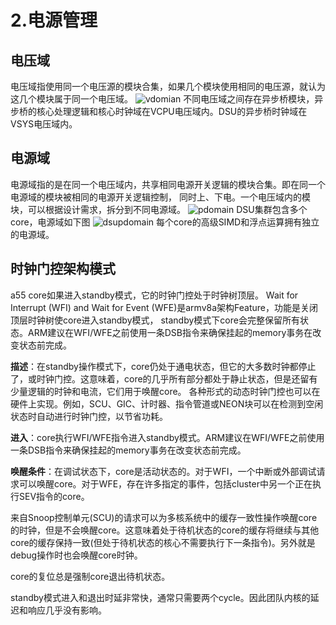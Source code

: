 # 2.电源管理
## 电压域
电压域指使用同一个电压源的模块合集，如果几个模块使用相同的电压源，就认为这几个模块属于同一个电压域。
![vdomian](vx_images/481545816586188.png)
不同电压域之间存在异步桥模块，异步桥的核心处理逻辑和核心时钟域在VCPU电压域内。DSU的异步桥时钟域在VSYS电压域内。
## 电源域
电源域指的是在同一个电压域内，共享相同电源开关逻辑的模块合集。即在同一个电源域的模块被相同的电源开关逻辑控制，
同时上、下电。一个电压域内的模块，可以根据设计需求，拆分到不同电源域。
![pdomain](vx_images/349621616132666.png)
DSU集群包含多个core，电源域如下图
![dsupdomain](vx_images/261851464947010.png)
每个core的高级SIMD和浮点运算拥有独立的电源域。
## 时钟门控架构模式
a55 core如果进入standby模式，它的时钟门控处于时钟树顶层。
Wait for Interrupt (WFI) and Wait for Event (WFE)是armv8a架构Feature，功能是关闭顶层时钟树使core进入standby模式，
standby模式下core会完整保留所有状态。ARM建议在WFI/WFE之前使用一条DSB指令来确保挂起的memory事务在改变状态前完成。

**描述**：在standby操作模式下，core仍处于通电状态，但它的大多数时钟都停止了，或时钟门控。这意味着，core的几乎所有部分都处于静止状态，但是还留有少量逻辑的时钟和电流，它们用于唤醒core。
各种形式的动态时钟门控也可以在硬件上实现。例如，SCU、GIC、计时器、指令管道或NEON块可以在检测到空闲状态时自动进行时钟门控，以节省功耗。  

**进入**：core执行WFI/WFE指令进入standby模式。ARM建议在WFI/WFE之前使用一条DSB指令来确保挂起的memory事务在改变状态前完成。  

**唤醒条件**：在调试状态下，core是活动状态的。对于WFI，一个中断或外部调试请求可以唤醒core。对于WFE，存在许多指定的事件，包括cluster中另一个正在执行SEV指令的core。  

来自Snoop控制单元(SCU)的请求可以为多核系统中的缓存一致性操作唤醒core的时钟，但是不会唤醒core。这意味着处于待机状态的core的缓存将继续与其他core的缓存保持一致(但处于待机状态的核心不需要执行下一条指令)。另外就是debug操作时也会唤醒core时钟。

core的复位总是强制core退出待机状态。

standby模式进入和退出时延非常快，通常只需要两个cycle。因此团队内核的延迟和响应几乎没有影响。